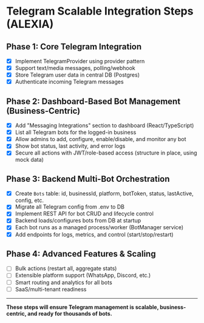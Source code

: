 # Telegram Scalable Integration Steps (ALEXIA)

## Phase 1: Core Telegram Integration
- [x] Implement TelegramProvider using provider pattern
- [x] Support text/media messages, polling/webhook
- [x] Store Telegram user data in central DB (Postgres)
- [x] Authenticate incoming Telegram messages

## Phase 2: Dashboard-Based Bot Management (Business-Centric)
- [x] Add "Messaging Integrations" section to dashboard (React/TypeScript)
- [x] List all Telegram bots for the logged-in business
- [x] Allow admins to add, configure, enable/disable, and monitor any bot
- [x] Show bot status, last activity, and error logs
- [x] Secure all actions with JWT/role-based access (structure in place, using mock data)

## Phase 3: Backend Multi-Bot Orchestration
- [x] Create `Bots` table: id, businessId, platform, botToken, status, lastActive, config, etc.
- [x] Migrate all Telegram config from .env to DB
- [x] Implement REST API for bot CRUD and lifecycle control
- [x] Backend loads/configures bots from DB at startup
- [x] Each bot runs as a managed process/worker (BotManager service)
- [x] Add endpoints for logs, metrics, and control (start/stop/restart)

## Phase 4: Advanced Features & Scaling
- [ ] Bulk actions (restart all, aggregate stats)
- [ ] Extensible platform support (WhatsApp, Discord, etc.)
- [ ] Smart routing and analytics for all bots
- [ ] SaaS/multi-tenant readiness

---

**These steps will ensure Telegram management is scalable, business-centric, and ready for thousands of bots.**
